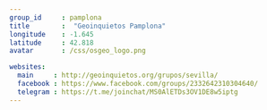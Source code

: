 ```yaml
---
group_id     : pamplona
title        :  "Geoinquietos Pamplona"
longitude    : -1.645
latitude     : 42.818
avatar       : /css/osgeo_logo.png

websites:
  main     : http://geoinquietos.org/grupos/sevilla/
  facebook : https://www.facebook.com/groups/2332642310304640/
  telegram : https://t.me/joinchat/MS0AlETDs3OV1DE8w5iptg
---
```

